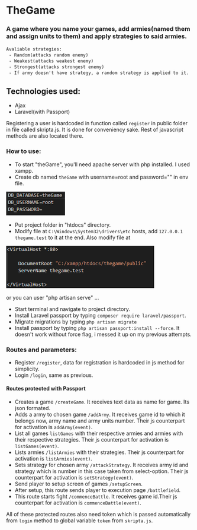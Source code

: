 # TheGame

### A game where you name your games, add armies(named them and assign units to them) and apply strategies to said armies. 

    Avaliable strategies: 
     - Random(attacks random enemy)
     - Weakest(attacks weakest enemy)
     - Strongest(attacks strongest enemy)
     - If army doesn't have strategy, a random strategy is applied to it.

## Technologies used:
 - Ajax
 - Laravel(with Passport)

Registering a user is hardcoded in function called `register` in public folder in file called skripta.js. It is done for conveniency sake.
Rest of javascript methods are also located there.

### How to use:

 - To start "theGame", you'll need apache server with php installed. I used xampp. 
 - Create db named `theGame` with username=root and password="" in env file.

 ![env](env.png)

 - Put project folder in "htdocs" directory. 
 - Modify file at `C:\Windows\System32\drivers\etc` hosts, add `127.0.0.1 thegame.test` to it at the end. Also modify file at 

 ![host](host.png)
 
 or you can user "php artisan serve" ...

 - Start terminal and navigate to project directory.
 - Install Laravel passport by typing `composer require laravel/passport`.
 - Migrate migrations by typing `php artisan migrate`
 - Install passport by typing `php artisan passport:install --force`. It doesn't work without force flag, i messed it up on my previous attempts.

### Routes and parameters:

 - Register `/register`, data for registration is hardcoded in js method for simplicity.
 - Login `/login`, same as previous.

 #### Routes protected with Passport
 - Creates a game `/createGame`. It receives text data as name for game. Its json formated.
 - Adds a army to chosen game `/addArmy`. It receives game id to which it belongs now, army name and  army units number. Their js counterpart for activation is `addArmy(event)`.
 - List all games `listGames` with their respective armies and armies with their respective strategies. Their js counterpart for activation is `listGames(event)`.
 - Lists armies `/listArmies` with their strategies. Their js counterpart for activation is `listArmies(event)`.
 - Sets strategy for chosen army `/attackStrategy`. It receives army id and strategy which is number in this case taken from select-option. Their js counterpart for activation is `setStrategy(event)`. 
 - Send player to setup screen of games `/setupScreen`.
 - After setup, this route sends player to execution page `/battlefield`.
 - This route starts fight `/commenceBattle`. It receives game id.Their js counterpart for activation is `commenceBattle(event)`.

All of these protected routes also need token which is passed automatically from `login` method to global variable `token` from `skripta.js`. 
